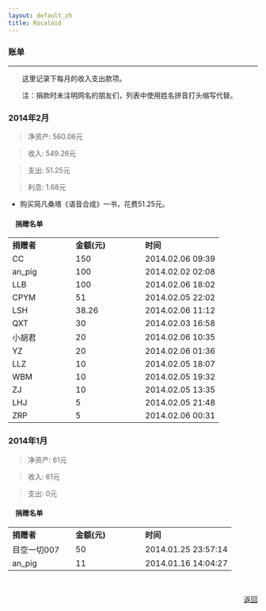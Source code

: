 ```yaml
---
layout: default_zh
title: Rocaloid
---
```


### 账单

---

&emsp;&emsp;这里记录下每月的收入支出款项。

&emsp;&emsp;注：捐款时未注明网名的朋友们，列表中使用姓名拼音打头缩写代替。

### 2014年2月

> 净资产: 560.06元

> 收入: 549.26元

> 支出: 51.25元

> 利息: 1.68元

* 购买简凡桑塔《语音合成》一书，花费51.25元。

#### &emsp;捐赠名单

>
<table>
<tr><td><strong>捐赠者</strong>&emsp;&emsp;&emsp;&emsp;</td><td><strong>金额(元)</strong>&emsp;&emsp;&emsp;&emsp;</td><td><strong>时间</strong></td></tr>
<tr><td>CC</td><td>150</td><td>2014.02.06 09:39</td></tr>
<tr><td>an_pig</td><td>100</td><td>2014.02.02 02:08</td></tr>
<tr><td>LLB</td><td>100</td><td>2014.02.06 18:02</td></tr>
<tr><td>CPYM</td><td>51</td><td>2014.02.05 22:02</td></tr>
<tr><td>LSH</td><td>38.26</td><td>2014.02.06 11:12</td></tr>
<tr><td>QXT</td><td>30</td><td>2014.02.03 16:58</td></tr>
<tr><td>小胡君</td><td>20</td><td>2014.02.06 10:35</td></tr>
<tr><td>YZ</td><td>20</td><td>2014.02.06 01:36</td></tr>
<tr><td>LLZ</td><td>10</td><td>2014.02.05 18:07</td></tr>
<tr><td>WBM</td><td>10</td><td>2014.02.05 19:32</td></tr>
<tr><td>ZJ</td><td>10</td><td>2014.02.05 13:35</td></tr>
<tr><td>LHJ</td><td>5</td><td>2014.02.05 21:48</td></tr>
<tr><td>ZRP</td><td>5</td><td>2014.02.06 00:31</td></tr>
</table>

### 2014年1月

> 净资产: 61元

> 收入: 61元

> 支出: 0元

#### &emsp;捐赠名单

>
<table>
<tr><td><strong>捐赠者</strong>&emsp;&emsp;&emsp;&emsp;</td><td><strong>金额(元)</strong>&emsp;&emsp;&emsp;&emsp;</td><td><strong>时间</strong></td></tr>
<tr><td>目空一切007 </td><td>50</td><td>2014.01.25 23:57:14</td></tr>
<tr><td>an_pig</td><td>11</td><td>2014.01.16 14:04:27</td></tr>
</table>

<br />

<p align="right"><a href="/sub/zh/donation.html">返回</a></p>


